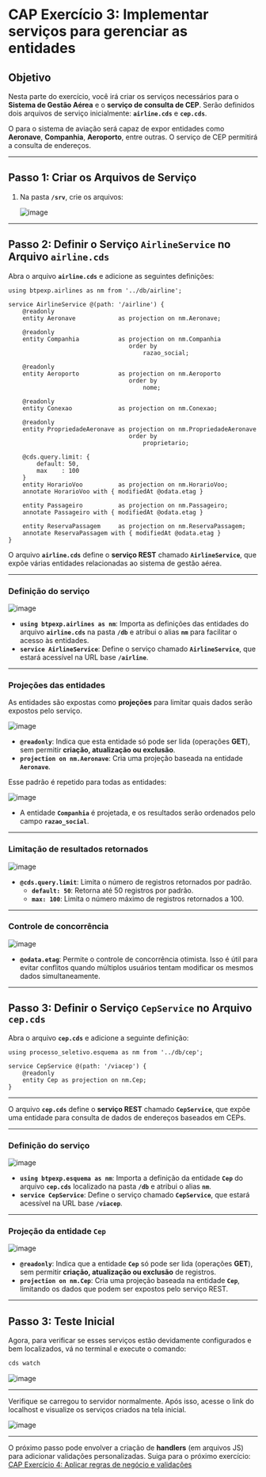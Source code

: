 # CAP Exercício 3: Implementar serviços para gerenciar as entidades

## **Objetivo**  
Nesta parte do exercício, você irá criar os serviços necessários para o **Sistema de Gestão Aérea** e o **serviço de consulta de CEP**. Serão definidos dois arquivos de serviço inicialmente: **`airline.cds`** e **`cep.cds`**.

O para o sistema de aviação será capaz de expor entidades como **Aeronave**, **Companhia**, **Aeroporto**, entre outras. O serviço de CEP permitirá a consulta de endereços.

---

## **Passo 1: Criar os Arquivos de Serviço**
1. Na pasta **`/srv`**, crie os arquivos:

   ![image](https://github.com/user-attachments/assets/03c01bc4-c0a4-4058-8d50-9c4dcfc701d3)

---

## **Passo 2: Definir o Serviço `AirlineService` no Arquivo `airline.cds`**
Abra o arquivo **`airline.cds`** e adicione as seguintes definições:

```cds
using btpexp.airlines as nm from '../db/airline';

service AirlineService @(path: '/airline') {
    @readonly
    entity Aeronave            as projection on nm.Aeronave;

    @readonly
    entity Companhia           as projection on nm.Companhia
                                  order by
                                      razao_social;

    @readonly
    entity Aeroporto           as projection on nm.Aeroporto
                                  order by
                                      nome;

    @readonly
    entity Conexao             as projection on nm.Conexao;

    @readonly
    entity PropriedadeAeronave as projection on nm.PropriedadeAeronave
                                  order by
                                      proprietario;

    @cds.query.limit: {
        default: 50,
        max    : 100
    }
    entity HorarioVoo          as projection on nm.HorarioVoo;
    annotate HorarioVoo with { modifiedAt @odata.etag }

    entity Passageiro          as projection on nm.Passageiro;
    annotate Passageiro with { modifiedAt @odata.etag }

    entity ReservaPassagem     as projection on nm.ReservaPassagem;
    annotate ReservaPassagem with { modifiedAt @odata.etag }
}
```

O arquivo **`airline.cds`** define o **serviço REST** chamado **`AirlineService`**, que expõe várias entidades relacionadas ao sistema de gestão aérea.

---

### **Definição do serviço**

![image](https://github.com/user-attachments/assets/c7d40010-e89d-4c23-b57d-5a10596e5233)

- **`using btpexp.airlines as nm`**: Importa as definições das entidades do arquivo **`airline.cds`** na pasta **`/db`** e atribui o alias **`nm`** para facilitar o acesso às entidades.
- **`service AirlineService`**: Define o serviço chamado **`AirlineService`**, que estará acessível na URL base **`/airline`**.

---

### **Projeções das entidades**
As entidades são expostas como **projeções** para limitar quais dados serão expostos pelo serviço.

![image](https://github.com/user-attachments/assets/5ab66fbe-8716-4c5f-991b-c41e96d3ab4a)

- **`@readonly`**: Indica que esta entidade só pode ser lida (operações **GET**), sem permitir **criação, atualização ou exclusão**.
- **`projection on nm.Aeronave`**: Cria uma projeção baseada na entidade **`Aeronave`**.

Esse padrão é repetido para todas as entidades:

![image](https://github.com/user-attachments/assets/a6ed51e5-8d40-4c0e-b6f8-218b986e1535)

- A entidade **`Companhia`** é projetada, e os resultados serão ordenados pelo campo **`razao_social`**.

---

### **Limitação de resultados retornados**

![image](https://github.com/user-attachments/assets/24c460ac-9229-4688-863e-a89cc69cef90)

- **`@cds.query.limit`**: Limita o número de registros retornados por padrão.
  - **`default: 50`**: Retorna até 50 registros por padrão.
  - **`max: 100`**: Limita o número máximo de registros retornados a 100.

---

### **Controle de concorrência**

![image](https://github.com/user-attachments/assets/525a5fef-3715-4c66-8f3f-82c254d03e5f)

- **`@odata.etag`**: Permite o controle de concorrência otimista. Isso é útil para evitar conflitos quando múltiplos usuários tentam modificar os mesmos dados simultaneamente.

---

## **Passo 3: Definir o Serviço `CepService` no Arquivo `cep.cds`**
Abra o arquivo **`cep.cds`** e adicione a seguinte definição:

```cds
using processo_seletivo.esquema as nm from '../db/cep';

service CepService @(path: '/viacep') {
    @readonly
    entity Cep as projection on nm.Cep;
}
```

--- 

O arquivo **`cep.cds`** define o **serviço REST** chamado **`CepService`**, que expõe uma entidade para consulta de dados de endereços baseados em CEPs.

---

### **Definição do serviço**

![image](https://github.com/user-attachments/assets/499249c8-7321-4522-9fb4-477534805294)

- **`using btpexp.esquema as nm`**: Importa a definição da entidade **`Cep`** do arquivo **`cep.cds`** localizado na pasta **`/db`** e atribui o alias **`nm`**.
- **`service CepService`**: Define o serviço chamado **`CepService`**, que estará acessível na URL base **`/viacep`**.

---

### **Projeção da entidade `Cep`**

![image](https://github.com/user-attachments/assets/069a3f4c-9a32-438a-b4b7-5851981c2fa2)

- **`@readonly`**: Indica que a entidade **`Cep`** só pode ser lida (operações **GET**), sem permitir **criação, atualização ou exclusão** de registros.
- **`projection on nm.Cep`**: Cria uma projeção baseada na entidade **`Cep`**, limitando os dados que podem ser expostos pelo serviço REST.

---

## Passo 3: Teste Inicial 

Agora, para verificar se esses serviços estão devidamente configurados e bem localizados, vá no terminal e execute o comando:

```sh
cds watch
```

![image](https://github.com/user-attachments/assets/a9240b6f-b8a2-47a8-8718-ea55a8bd142e)

---

Verifique se carregou to servidor normalmente. Após isso, acesse o link do localhost e visualize os serviços criados na tela inicial.

![image](https://github.com/user-attachments/assets/0db534b7-14c4-4bac-bcb1-957058d5f480)

---

O próximo passo pode envolver a criação de **handlers** (em arquivos JS) para adicionar validações personalizadas. Suiga para o próximo exercício: [CAP Exercício 4: Aplicar regras de negócio e validações](https://github.com/ViniciusInfinitfy/btp-experience-AD267/tree/main/exercises/ex4)
